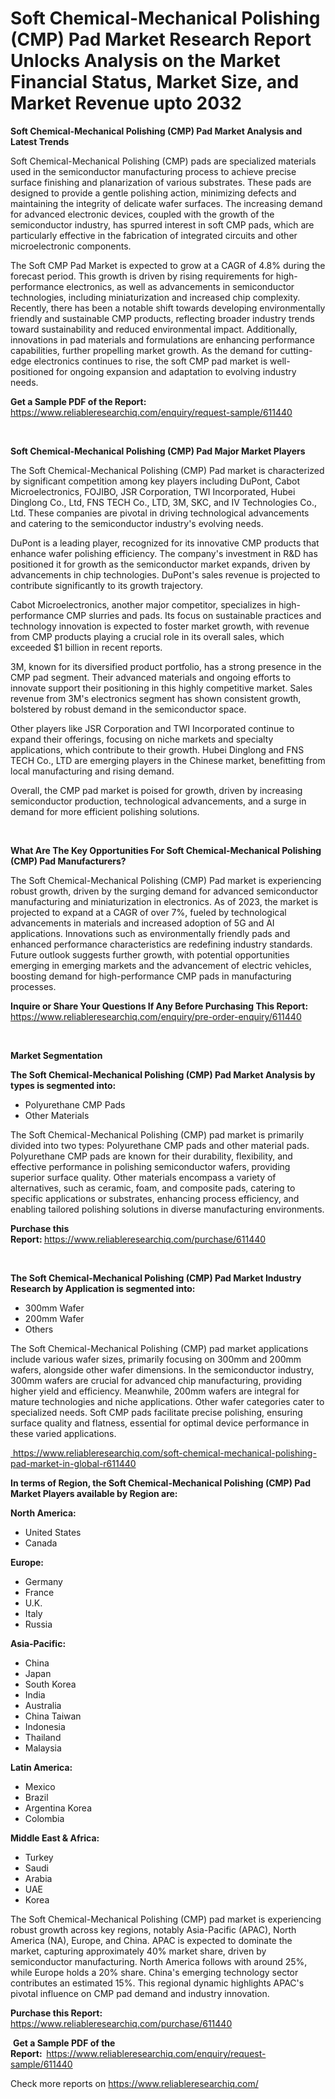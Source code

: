 <p><h1>Soft Chemical-Mechanical Polishing (CMP) Pad Market Research Report Unlocks Analysis on the Market Financial Status, Market Size, and Market Revenue upto 2032</h1></p><p><strong>Soft Chemical-Mechanical Polishing (CMP) Pad Market Analysis and Latest Trends</strong></p>
<p><p>Soft Chemical-Mechanical Polishing (CMP) pads are specialized materials used in the semiconductor manufacturing process to achieve precise surface finishing and planarization of various substrates. These pads are designed to provide a gentle polishing action, minimizing defects and maintaining the integrity of delicate wafer surfaces. The increasing demand for advanced electronic devices, coupled with the growth of the semiconductor industry, has spurred interest in soft CMP pads, which are particularly effective in the fabrication of integrated circuits and other microelectronic components.</p><p>The Soft CMP Pad Market is expected to grow at a CAGR of 4.8% during the forecast period. This growth is driven by rising requirements for high-performance electronics, as well as advancements in semiconductor technologies, including miniaturization and increased chip complexity. Recently, there has been a notable shift towards developing environmentally friendly and sustainable CMP products, reflecting broader industry trends toward sustainability and reduced environmental impact. Additionally, innovations in pad materials and formulations are enhancing performance capabilities, further propelling market growth. As the demand for cutting-edge electronics continues to rise, the soft CMP pad market is well-positioned for ongoing expansion and adaptation to evolving industry needs.</p></p>
<p><strong>Get a Sample PDF of the Report:&nbsp;</strong> <a href="https://www.reliableresearchiq.com/enquiry/request-sample/611440?utm_campaign=2458&utm_medium=2&utm_source=Github&utm_content=ia&utm_term=23032025&utm_id=soft-chemical-mechanical-polishing-cmp-pad">https://www.reliableresearchiq.com/enquiry/request-sample/611440</a></p>
<p>&nbsp;</p>
<p><strong>Soft Chemical-Mechanical Polishing (CMP) Pad Major Market Players</strong></p>
<p><p>The Soft Chemical-Mechanical Polishing (CMP) Pad market is characterized by significant competition among key players including DuPont, Cabot Microelectronics, FOJIBO, JSR Corporation, TWI Incorporated, Hubei Dinglong Co., Ltd, FNS TECH Co., LTD, 3M, SKC, and IV Technologies Co., Ltd. These companies are pivotal in driving technological advancements and catering to the semiconductor industry's evolving needs.</p><p>DuPont is a leading player, recognized for its innovative CMP products that enhance wafer polishing efficiency. The company's investment in R&D has positioned it for growth as the semiconductor market expands, driven by advancements in chip technologies. DuPont's sales revenue is projected to contribute significantly to its growth trajectory.</p><p>Cabot Microelectronics, another major competitor, specializes in high-performance CMP slurries and pads. Its focus on sustainable practices and technology innovation is expected to foster market growth, with revenue from CMP products playing a crucial role in its overall sales, which exceeded $1 billion in recent reports.</p><p>3M, known for its diversified product portfolio, has a strong presence in the CMP pad segment. Their advanced materials and ongoing efforts to innovate support their positioning in this highly competitive market. Sales revenue from 3M's electronics segment has shown consistent growth, bolstered by robust demand in the semiconductor space.</p><p>Other players like JSR Corporation and TWI Incorporated continue to expand their offerings, focusing on niche markets and specialty applications, which contribute to their growth. Hubei Dinglong and FNS TECH Co., LTD are emerging players in the Chinese market, benefitting from local manufacturing and rising demand.</p><p>Overall, the CMP pad market is poised for growth, driven by increasing semiconductor production, technological advancements, and a surge in demand for more efficient polishing solutions.</p></p>
<p>&nbsp;</p>
<p><strong>What Are The Key Opportunities For Soft Chemical-Mechanical Polishing (CMP) Pad Manufacturers?</strong></p>
<p><p>The Soft Chemical-Mechanical Polishing (CMP) Pad market is experiencing robust growth, driven by the surging demand for advanced semiconductor manufacturing and miniaturization in electronics. As of 2023, the market is projected to expand at a CAGR of over 7%, fueled by technological advancements in materials and increased adoption of 5G and AI applications. Innovations such as environmentally friendly pads and enhanced performance characteristics are redefining industry standards. Future outlook suggests further growth, with potential opportunities emerging in emerging markets and the advancement of electric vehicles, boosting demand for high-performance CMP pads in manufacturing processes.</p></p>
<p><strong>Inquire or Share Your Questions If Any Before Purchasing This Report:</strong> <a href="https://www.reliableresearchiq.com/enquiry/pre-order-enquiry/611440?utm_campaign=2458&utm_medium=2&utm_source=Github&utm_content=ia&utm_term=23032025&utm_id=soft-chemical-mechanical-polishing-cmp-pad">https://www.reliableresearchiq.com/enquiry/pre-order-enquiry/611440</a></p>
<p>&nbsp;</p>
<p><strong>Market Segmentation</strong></p>
<p><strong>The Soft Chemical-Mechanical Polishing (CMP) Pad Market Analysis by types is segmented into:</strong></p>
<p><ul><li>Polyurethane CMP Pads</li><li>Other Materials</li></ul></p>
<p><p>The Soft Chemical-Mechanical Polishing (CMP) pad market is primarily divided into two types: Polyurethane CMP pads and other material pads. Polyurethane CMP pads are known for their durability, flexibility, and effective performance in polishing semiconductor wafers, providing superior surface quality. Other materials encompass a variety of alternatives, such as ceramic, foam, and composite pads, catering to specific applications or substrates, enhancing process efficiency, and enabling tailored polishing solutions in diverse manufacturing environments.</p></p>
<p><strong>Purchase this Report:&nbsp;</strong><a href="https://www.reliableresearchiq.com/purchase/611440?utm_campaign=2458&utm_medium=2&utm_source=Github&utm_content=ia&utm_term=23032025&utm_id=soft-chemical-mechanical-polishing-cmp-pad">https://www.reliableresearchiq.com/purchase/611440</a></p>
<p>&nbsp;</p>
<p><strong>The Soft Chemical-Mechanical Polishing (CMP) Pad Market Industry Research by Application is segmented into:</strong></p>
<p><ul><li>300mm Wafer</li><li>200mm Wafer</li><li>Others</li></ul></p>
<p><p>The Soft Chemical-Mechanical Polishing (CMP) pad market applications include various wafer sizes, primarily focusing on 300mm and 200mm wafers, alongside other wafer dimensions. In the semiconductor industry, 300mm wafers are crucial for advanced chip manufacturing, providing higher yield and efficiency. Meanwhile, 200mm wafers are integral for mature technologies and niche applications. Other wafer categories cater to specialized needs. Soft CMP pads facilitate precise polishing, ensuring surface quality and flatness, essential for optimal device performance in these varied applications.</p></p>
<p><a href="https://www.reliableresearchiq.com/soft-chemical-mechanical-polishing-pad-market-in-global-r611440?utm_campaign=2458&utm_medium=2&utm_source=Github&utm_content=ia&utm_term=23032025&utm_id=soft-chemical-mechanical-polishing-cmp-pad">&nbsp;https://www.reliableresearchiq.com/soft-chemical-mechanical-polishing-pad-market-in-global-r611440</a></p>
<p><strong>In terms of Region, the Soft Chemical-Mechanical Polishing (CMP) Pad Market Players available by Region are:</strong></p>
<p>
    <p> <strong> North America: </strong>
        <ul>
            <li>United States</li>
            <li>Canada</li>
        </ul>
        </p> 
    <p> <strong> Europe: </strong>
        <ul>
            <li>Germany</li>
            <li>France</li>
            <li>U.K.</li>
            <li>Italy</li>
            <li>Russia</li>
        </ul>
        </p> 
    <p> <strong> Asia-Pacific: </strong>
        <ul>
            <li>China</li>
            <li>Japan</li>
            <li>South Korea</li>
            <li>India</li>
            <li>Australia</li>
            <li>China Taiwan</li>
            <li>Indonesia</li>
            <li>Thailand</li>
            <li>Malaysia</li>
        </ul>
        </p> 
    <p> <strong> Latin America: </strong>
        <ul>
            <li>Mexico</li>
            <li>Brazil</li>
            <li>Argentina Korea</li>
            <li>Colombia</li>
        </ul>
        </p> 
    <p> <strong> Middle East & Africa: </strong>
        <ul>
            <li>Turkey</li>
            <li>Saudi</li>
            <li>Arabia</li>
            <li>UAE</li>
            <li>Korea</li>
        </ul>
    </p>
    </p>
<p><p>The Soft Chemical-Mechanical Polishing (CMP) pad market is experiencing robust growth across key regions, notably Asia-Pacific (APAC), North America (NA), Europe, and China. APAC is expected to dominate the market, capturing approximately 40% market share, driven by semiconductor manufacturing. North America follows with around 25%, while Europe holds a 20% share. China's emerging technology sector contributes an estimated 15%. This regional dynamic highlights APAC's pivotal influence on CMP pad demand and industry innovation.</p></p>
<p><strong>Purchase this Report: </strong><a href="https://www.reliableresearchiq.com/purchase/611440?utm_campaign=2458&utm_medium=2&utm_source=Github&utm_content=ia&utm_term=23032025&utm_id=soft-chemical-mechanical-polishing-cmp-pad">https://www.reliableresearchiq.com/purchase/611440</a></p>
<p>&nbsp;<strong>Get a Sample PDF of the Report:&nbsp;&nbsp;</strong><a href="https://www.reliableresearchiq.com/enquiry/request-sample/611440?utm_campaign=2458&utm_medium=2&utm_source=Github&utm_content=ia&utm_term=23032025&utm_id=soft-chemical-mechanical-polishing-cmp-pad">https://www.reliableresearchiq.com/enquiry/request-sample/611440</a></p>
<p><strong></strong></p>
<p>Check more reports on <a href="https://www.reliableresearchiq.com/?utm_campaign=2458&utm_medium=2&utm_source=Github&utm_content=ia&utm_term=23032025&utm_id=soft-chemical-mechanical-polishing-cmp-pad">https://www.reliableresearchiq.com/</a></p>